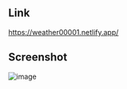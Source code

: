 ## Link
https://weather00001.netlify.app/
## Screenshot
![image](https://github.com/user-attachments/assets/4466d536-e8f3-488f-a356-5671e04bfaaa)
